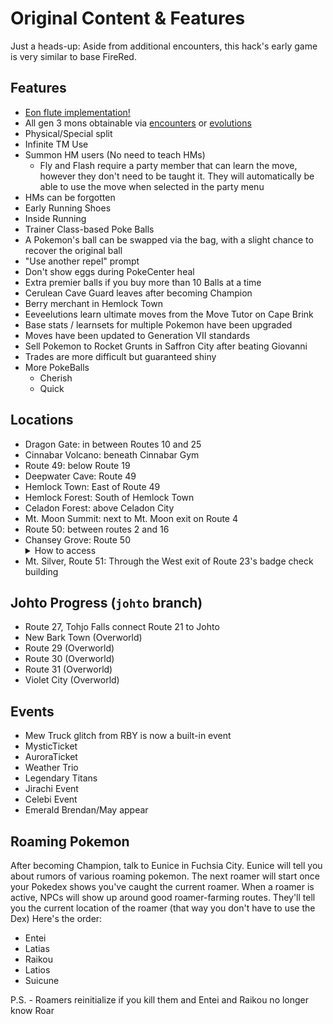 # Original Content & Features
Just a heads-up: Aside from additional encounters, this hack's early game is very similar to base FireRed. 
## Features
- [Eon flute implementation!](../media/soaring.png)
- All gen 3 mons obtainable via [encounters](EncounterChanges.MD) or [evolutions](Evolutions.MD)
- Physical/Special split
- Infinite TM Use
- Summon HM users (No need to teach HMs)
    - Fly and Flash require a party member that can learn the move, however they don't need to be taught it. They will automatically be able to use the move when selected in the party menu
- HMs can be forgotten
- Early Running Shoes
- Inside Running
- Trainer Class-based Poke Balls
- A Pokemon's ball can be swapped via the bag, with a slight chance to recover the original ball
- "Use another repel" prompt
- Don't show eggs during PokeCenter heal
- Extra premier balls if you buy more than 10 Balls at a time
- Cerulean Cave Guard leaves after becoming Champion
- Berry merchant in Hemlock Town
- Eeveelutions learn ultimate moves from the Move Tutor on Cape Brink
- Base stats / learnsets for multiple Pokemon have been upgraded
- Moves have been updated to Generation VII standards
- Sell Pokemon to Rocket Grunts in Saffron City after beating Giovanni
- Trades are more difficult but guaranteed shiny
- More PokeBalls
    - Cherish
    - Quick
## Locations
- Dragon Gate: in between Routes 10 and 25
- Cinnabar Volcano: beneath Cinnabar Gym
- Route 49: below Route 19
- Deepwater Cave: Route 49
- Hemlock Town: East of Route 49
- Hemlock Forest: South of Hemlock Town
- Celadon Forest: above Celadon City
- Mt. Moon Summit: next  to Mt. Moon exit on Route 4
- Route 50: between routes 2 and 16
- Chansey Grove: Route 50
    <details>
    <summary>How to access</summary>
    <ul><li>Hall of Fame</li>
    <li>Catch a Chansey</li>
    </details>
- Mt. Silver, Route 51: Through the West exit of Route 23's badge check building
## Johto Progress (`johto` branch)
- Route 27, Tohjo Falls connect Route 21 to Johto
- New Bark Town (Overworld)
- Route 29 (Overworld)
- Route 30 (Overworld)
- Route 31 (Overworld)
- Violet City (Overworld)
## Events
- Mew Truck glitch from RBY is now a built-in event
- MysticTicket
- AuroraTicket
- Weather Trio
- Legendary Titans
- Jirachi Event
- Celebi Event
- Emerald Brendan/May appear
## Roaming Pokemon
After becoming Champion, talk to Eunice in Fuchsia City.
Eunice will tell you about rumors of various roaming
pokemon. The next roamer will start once your Pokedex shows you've caught the current roamer.
When a roamer is active, NPCs will show up around good roamer-farming routes. They'll tell you the current location of the roamer (that way you don't have to use the Dex)
Here's the order:
- Entei
- Latias
- Raikou
- Latios
- Suicune

P.S. - Roamers reinitialize if you kill them and Entei and Raikou no longer know Roar

